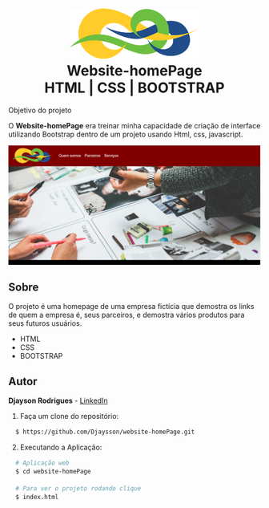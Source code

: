 <h1 align="center">
    <img alt="Logo Codev" src="./img/logoGlobal.png" height="100px" />
    <br>Website-homePage<br/>
    HTML | CSS | BOOTSTRAP
</h1


## Objetivo do projeto 

O **Website-homePage** era treinar minha capacidade de criação de interface utilizando Bootstrap dentro de um projeto usando Html, css, javascript.

<p align="center">

  <img alt="design do projeto" width="650px" src="./img/projeto.png" />
<p>

## Sobre
O projeto é uma homepage de uma empresa fictícia que demostra os links de quem a empresa é, seus parceiros, e demostra vários produtos para seus futuros usuários.


<ul>
<li>HTML</li>
<li>CSS</li>
<li>BOOTSTRAP</li>
</ul>

## Autor
**Djayson Rodrigues** - [LinkedIn](https://br.linkedin.com/in/djaysonrodrigues)

 
1. Faça um clone do repositório:

```sh
  $ https://github.com/Djaysson/website-homePage.git
```
2. Executando a Aplicação:

```sh
  # Aplicação web
  $ cd website-homePage

  # Para ver o projeto rodando clique
  $ index.html
```
